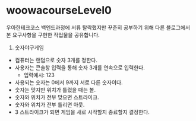 # woowacourseLevel0
우아한테크코스 백엔드과정에 서류 탈락했지만 꾸준히 공부하기 위해 다른 블로그에서 본 요구사항을 구현한 작업물을 공유합니다.
1. 숫자야구게임
* 컴퓨터는 랜덤으로 숫자 3개를 정한다.
* 사용자는 콘솔창 입력을 통해 숫자 3개를 연속으로 입력한다.
  * 입력예시: 123
* 사용되는 숫자는 0에서 9까지 서로 다른 숫자이다.
* 숫자는 맞지만 위치가 틀렸을 때는 볼.
* 숫자와 위치가 전부 맞으면 스트라이크.
* 숫자와 위치가 전부 틀리면 아웃. 
* 3 스트라이크가 되면 게임을 새로 시작할지 종료할지 결정한다.
